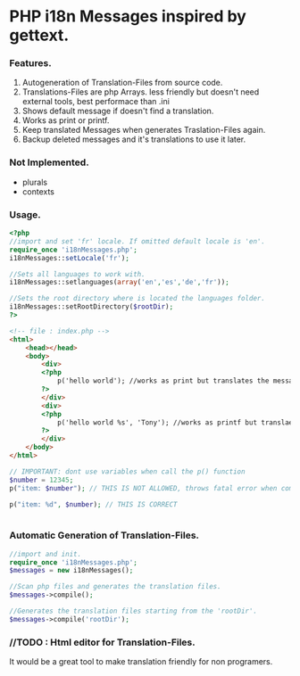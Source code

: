 # PHP i18n Messages inspired by gettext.

### Features.
1. Autogeneration of Translation-Files from source code.
2. Translations-Files are php Arrays. less friendly but doesn't need external tools, best performace than .ini
4. Shows default message if doesn't find a translation.
5. Works as print or printf.
6. Keep translated Messages when generates Traslation-Files again.
7. Backup deleted messages and it's translations to use it later.

### Not Implemented.
* plurals
* contexts



### Usage.
```php
<?php
//import and set 'fr' locale. If omitted default locale is 'en'.
require_once 'i18nMessages.php';
i18nMessages::setLocale('fr');

//Sets all languages to work with.
i18nMessages::setlanguages(array('en','es','de','fr'));

//Sets the root directory where is located the languages folder.
i18nMessages::setRootDirectory($rootDir);
?>
```
```html
<!-- file : index.php -->
<html>
    <head></head>
    <body>
        <div>
        <?php
            p('hello world'); //works as print but translates the message
        ?>
        </div>
        <div>
        <?php 
            p('hello world %s', 'Tony'); //works as printf but translaes the message
        ?>
        </div>
    </body>
</html>
```
```php
// IMPORTANT: dont use variables when call the p() function
$number = 12345;
p("item: $number"); // THIS IS NOT ALLOWED, throws fatal error when compile Translation-Files

p("item: %d", $number); // THIS IS CORRECT
       
```
### Automatic Generation of Translation-Files.
```php
//import and init.
require_once 'i18nMessages.php';
$messages = new i18nMessages();

//Scan php files and generates the translation files. 
$messages->compile();

//Generates the translation files starting from the 'rootDir'. 
$messages->compile('rootDir');
```

### //TODO : Html editor for Translation-Files.
It would be a great tool to make translation friendly for non programers.
